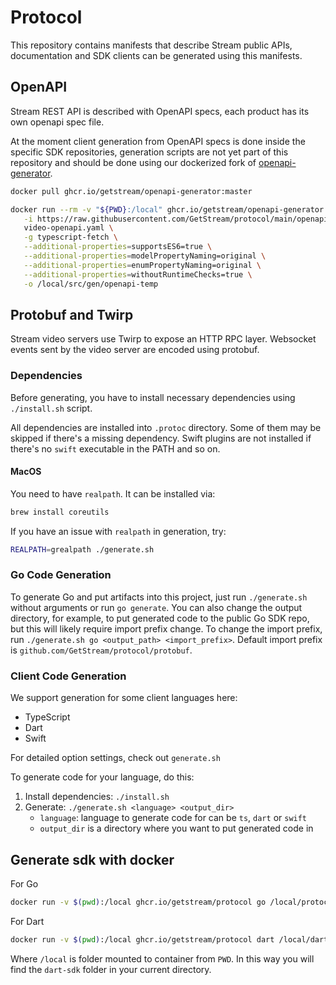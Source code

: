 # Protocol

This repository contains manifests that describe Stream public APIs, documentation and SDK clients can be generated using this manifests.

## OpenAPI

Stream REST API is described with OpenAPI specs, each product has its own openapi spec file.

At the moment client generation from OpenAPI specs is done inside the specific SDK repositories, generation scripts are not yet part of this repository and should be done using our dockerized fork of [openapi-generator](https://github.com/GetStream/openapi-generator).

```sh
docker pull ghcr.io/getstream/openapi-generator:master

docker run --rm -v "${PWD}:/local" ghcr.io/getstream/openapi-generator:master generate \
   -i https://raw.githubusercontent.com/GetStream/protocol/main/openapi/
   video-openapi.yaml \
   -g typescript-fetch \
   --additional-properties=supportsES6=true \
   --additional-properties=modelPropertyNaming=original \
   --additional-properties=enumPropertyNaming=original \
   --additional-properties=withoutRuntimeChecks=true \
   -o /local/src/gen/openapi-temp
```

## Protobuf and Twirp

Stream video servers use Twirp to expose an HTTP RPC layer. Websocket events sent by the video server are encoded using protobuf.

### Dependencies

Before generating, you have to install necessary dependencies using `./install.sh` script.

All dependencies are installed into `.protoc` directory. Some of them may be skipped if there's a missing dependency.
Swift plugins are not installed if there's no `swift` executable in the PATH and so on.

#### MacOS

You need to have `realpath`. It can be installed via:

```sh
brew install coreutils
```

If you have an issue with `realpath` in generation, try:

```sh
REALPATH=grealpath ./generate.sh
```

### Go Code Generation

To generate Go and put artifacts into this project, just run `./generate.sh` without arguments or run `go generate`.
You can also change the output directory, for example, to put generated code to the public Go SDK repo, but this will likely require
import prefix change. To change the import prefix, run `./generate.sh go <output_path> <import_prefix>`. Default import prefix
is `github.com/GetStream/protocol/protobuf`.

### Client Code Generation

We support generation for some client languages here:

- TypeScript
- Dart
- Swift

For detailed option settings, check out `generate.sh`

To generate code for your language, do this:

1. Install dependencies: `./install.sh`
2. Generate: `./generate.sh <language> <output_dir>`
   - `language`: language to generate code for can be `ts`, `dart` or `swift`
   - `output_dir` is a directory where you want to put generated code in


## Generate sdk with docker
For Go
```zsh
docker run -v $(pwd):/local ghcr.io/getstream/protocol go /local/protocol
```

For Dart
```zsh
docker run -v $(pwd):/local ghcr.io/getstream/protocol dart /local/dart-sdk
```

Where `/local` is folder mounted to container from `PWD`.
In this way you will find the `dart-sdk` folder in your current directory.
